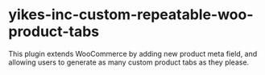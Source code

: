 yikes-inc-custom-repeatable-woo-product-tabs
============================================

This plugin extends WooCommerce by adding new product meta field, and allowing users to generate as many custom product tabs as they please.

